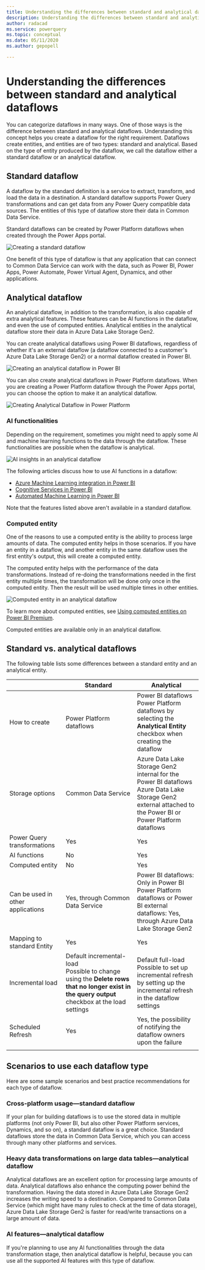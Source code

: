 ```yaml
---
title: Understanding the differences between standard and analytical dataflows
description: Understanding the differences between standard and analytical dataflows
author: radacad
ms.service: powerquery
ms.topic: conceptual
ms.date: 05/11/2020
ms.author: gepopell

---
```


# Understanding the differences between standard and analytical dataflows

You can categorize dataflows in many ways. One of those ways is the difference between standard and analytical dataflows. Understanding this concept helps you create a dataflow for the right requirement. Dataflows create entities, and entities are of two types: standard and analytical. Based on the type of entity produced by the dataflow, we call the dataflow either a standard dataflow or an analytical dataflow.

## Standard dataflow

A dataflow by the standard definition is a service to extract, transform, and load the data in a destination. A standard dataflow supports Power Query transformations and can get data from any Power Query compatible data sources. The entities of this type of dataflow store their data in Common Data Service.

Standard dataflows can be created by Power Platform dataflows when created through the Power Apps portal. 

![Creating a standard dataflow](media/analytical-standard-dataflows/create-standard-dataflow.png)

One benefit of this type of dataflow is that any application that can connect to Common Data Service can work with the data, such as Power BI, Power Apps, Power Automate, Power Virtual Agent, Dynamics, and other applications.

## Analytical dataflow

An analytical dataflow, in addition to the transformation, is also capable of extra analytical features. These features can be AI functions in the dataflow, and even the use of computed entities. Analytical entities in the analytical dataflow store their data in Azure Data Lake Storage Gen2.

You can create analytical dataflows using Power BI dataflows, regardless of whether it's an external dataflow (a dataflow connected to a customer's Azure Data Lake Storage Gen2) or a normal dataflow created in Power BI.

![Creating an analytical dataflow in Power BI](media/analytical-standard-dataflows/create-analytical-dataflow-powerbi.png)

You can also create analytical dataflows in Power Platform dataflows. When you are creating a Power Platform dataflow through the Power Apps portal, you can choose the option to make it an analytical dataflow.

![Creating Analytical Dataflow in Power Platform](media/analytical-standard-dataflows/create-analytical-dataflow-power-platform.png)

### AI functionalities

Depending on the requirement, sometimes you might need to apply some AI and machine learning functions to the data through the dataflow. These functionalities are possible when the dataflow is analytical. 

![AI insights in an analytical dataflow](media/analytical-standard-dataflows/dataflow-ai-functions.png)

The following articles discuss how to use AI functions in a dataflow:

- [Azure Machine Learning integration in Power BI](https://docs.microsoft.com/power-bi/service-machine-learning-integration)
- [Cognitive Services in Power BI](https://docs.microsoft.com/power-bi/service-cognitive-services)
- [Automated Machine Learning in Power BI](https://docs.microsoft.com/power-bi/service-machine-learning-automated)

Note that the features listed above aren't available in a standard dataflow.

### Computed entity

One of the reasons to use a computed entity is the ability to process large amounts of data. The computed entity helps in those scenarios. If you have an entity in a dataflow, and another entity in the same dataflow uses the first entity's output, this will create a computed entity.

The computed entity helps with the performance of the data transformations. Instead of re-doing the transformations needed in the first entity multiple times, the transformation will be done only once in the computed entity. Then the result will be used multiple times in other entities.

![Computed entity in an analytical dataflow](media/analytical-standard-dataflows/computed-entity-in-dataflow.png)

To learn more about computed entities, see [Using computed entities on Power BI Premium](https://docs.microsoft.com/power-bi/service-dataflows-computed-entities-premium).

Computed entities are available only in an analytical dataflow.

## Standard vs. analytical dataflows

The following table lists some differences between a standard entity and an analytical entity.

|                                   | Standard             | Analytical                            |
| --------------------------------- | --- | ------------------------------------------------------------ |
| How to create                     | Power Platform dataflows | Power BI dataflows<br />Power Platform dataflows by selecting the **Analytical Entity** checkbox when creating the dataflow |
| Storage options                   | Common Data Service      | Azure Data Lake Storage Gen2 internal for the Power BI dataflows<br />Azure Data Lake Storage Gen2 external attached to the Power BI or Power Platform dataflows |
| Power Query transformations       | Yes             |Yes                                                          |
| AI functions                      | No              | Yes                                                          |
| Computed entity                   | No              | Yes                                                          |
| Can be used in other applications | Yes, through Common Data Service | Power BI dataflows: Only in Power BI<br />Power Platform dataflows or Power BI external dataflows: Yes, through Azure Data Lake Storage Gen2 |
| Mapping to standard Entity        | Yes              | Yes                                                         |
| Incremental load                  | Default incremental-load<br />Possible to change using the **Delete rows that no longer exist in the query output** checkbox at the load settings | Default full-load <br />Possible to set up incremental refresh by setting up the incremental refresh in the dataflow settings |
| Scheduled Refresh                 | Yes              | Yes, the possibility of notifying the dataflow owners upon the failure |
| | | |

## Scenarios to use each dataflow type

Here are some sample scenarios and best practice recommendations for each type of dataflow.

### Cross-platform usage&mdash;standard dataflow

If your plan for building dataflows is to use the stored data in multiple platforms (not only Power BI, but also other Power Platform services, Dynamics, and so on), a standard dataflow is a great choice. Standard dataflows store the data in Common Data Service, which you can access through many other platforms and services.

### Heavy data transformations on large data tables&mdash;analytical dataflow

Analytical dataflows are an excellent option for processing large amounts of data. Analytical dataflows also enhance the computing power behind the transformation. Having the data stored in Azure Data Lake Storage Gen2 increases the writing speed to a destination. Compared to Common Data Service (which might have many rules to check at the time of data storage), Azure Data Lake Storage Gen2 is faster for read/write transactions on a large amount of data.

### AI features&mdash;analytical dataflow

If you're planning to use any AI functionalities through the data transformation stage, then analytical dataflow is helpful, because you can use all the supported AI features with this type of dataflow.
